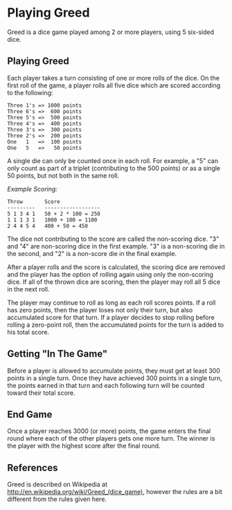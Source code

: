 # Playing Greed

Greed is a dice game played among 2 or more players, using 5
six-sided dice.

## Playing Greed

Each player takes a turn consisting of one or more rolls of the dice.
On the first roll of the game, a player rolls all five dice which are
scored according to the following:

    Three 1's => 1000 points
    Three 6's =>  600 points
    Three 5's =>  500 points
    Three 4's =>  400 points
    Three 3's =>  300 points
    Three 2's =>  200 points
    One   1   =>  100 points
    One   5   =>   50 points

A single die can only be counted once in each roll.  For example,
a "5" can only count as part of a triplet (contributing to the 500
points) or as a single 50 points, but not both in the same roll.

_Example Scoring:_

    Throw       Score
    ---------   ------------------
    5 1 3 4 1   50 + 2 * 100 = 250
    1 1 1 3 1   1000 + 100 = 1100
    2 4 4 5 4   400 + 50 = 450

The dice not contributing to the score are called the non-scoring
dice.  "3" and "4" are non-scoring dice in the first example.  "3" is
a non-scoring die in the second, and "2" is a non-score die in the
final example.

After a player rolls and the score is calculated, the scoring dice are
removed and the player has the option of rolling again using only the
non-scoring dice. If all of the thrown dice are scoring, then the
player may roll all 5 dice in the next roll.

The player may continue to roll as long as each roll scores points. If
a roll has zero points, then the player loses not only their turn, but
also accumulated score for that turn. If a player decides to stop
rolling before rolling a zero-point roll, then the accumulated points
for the turn is added to his total score.

## Getting "In The Game"

Before a player is allowed to accumulate points, they must get at
least 300 points in a single turn. Once they have achieved 300 points
in a single turn, the points earned in that turn and each following
turn will be counted toward their total score.

## End Game

Once a player reaches 3000 (or more) points, the game enters the final
round where each of the other players gets one more turn. The winner
is the player with the highest score after the final round.

## References

Greed is described on Wikipedia at
http://en.wikipedia.org/wiki/Greed_(dice_game), however the rules are
a bit different from the rules given here.

